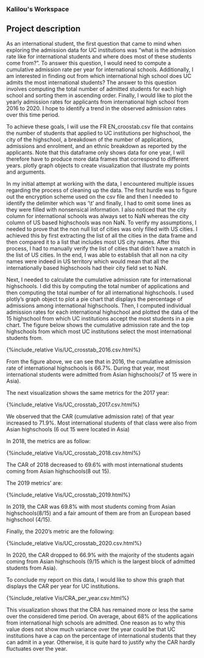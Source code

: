 ### Kalilou's Workspace
## Project description 



As an international student, the first question that came to mind when exploring the admission data for UC institutions was “what is the admission rate like for international students and where does most of these students come from?”. To answer this question, I would need to compute a cumulative admission rate per year for international schools. Additionally, I am interested in finding out from which international high school does UC admits the most international students? The answer to this question involves computing the total number of admitted students for each high school and sorting them in ascending order. Finally, I would like to plot the yearly admission rates for applicants from international high school from 2016 to 2020. I hope to identify a trend in the observed admission rates over this time period.

To achieve these goals, I will use the FR EN_croostab.csv file that contains the number of students that applied to UC institutions per highschool, the city of the highschool, a breakdown of the number of applications, admissions and enrolment, and an ethnic breakdown as reported by the applicants. Note that this dataframe only shows data for one year, I will therefore have to produce more data frames that correspond to different years.  plotly graph objects to create visualization that illustrate my points and arguments.  


In my initial attempt at working with the data, I encountered multiple issues regarding the process of cleaning up the data. The first hurdle was to figure out the encryption scheme used on the csv file and then I needed to identify the delimiter which was ‘\t’ and finally, I had to omit some lines as they were filled with nonsensical information. I also noticed that the city column for international schools was always set to NaN whereas the city column of US based highschools was non NaN. To verify my assumptions, I needed to prove that the non null list of cities was only filled with US cities. I achieved this by first extracting the list of all the cities in the data frame and then compared it to a list that includes most US city names. After this process, I had to manually verify the list of cities that didn’t have a match in the list of US cities. In the end, I was able to establish that all non na city names were indeed in US territory which would mean that all the internationally based highschools had their city field set to NaN. 



Next, I needed to calculate the cumulative admission rate for international highschools. I did this by computing the total number of applications and then computing the total number of for all international highschools. I used plotly’s graph object to plot a pie chart that displays the percentage of admissions among international highschools. Then, I computed individual admission rates for each international highschool and plotted the data of the 15 highschool from which UC institutions accept the most students in a pie chart. The figure below shows the cumulative admission rate and the top highschools from which most UC institutions select the most international students from. 

{%include_relative Vis/UC_crosstab_2016.csv.html%}


From the figure above, we can see that in 2016, the cumulative admission rate of international highschools is 66.7%. During that year, most international students were admitted from Asian highschools(7 of 15 were in Asia).

The next visualization shows the same metrics for the 2017 year:

{%include_relative Vis/UC_crosstab_2017.csv.html%}

We observed that the CAR (cumulative admission rate) of that year increased to 71.9%. Most international students of that class were also from Asian highschools (6 out 15 were located in Asia)

In 2018, the metrics are as follow:

{%include_relative Vis/UC_crosstab_2018.csv.html%}

The CAR of 2018 decreased to 69.6% with most international students coming from Asian highschools(8 out 15).

The 2019 metrics’ are:

{%include_relative Vis/UC_crosstab_2019.html%}

In 2019, the CAR was 69.8% with most students coming from Asian highschools(8/15) and a fair amount of them are from an European based highschool (4/15).

Finally, the 2020’s metric are the following:

{%include_relative Vis/UC_crosstab_2020.csv.html%}

In 2020, the CAR dropped  to 66.9% with the majority of the students again coming from Asian highschools (9/15 which is the largest block of admitted students from Asia).

To conclude my report on this data, I would like to show this graph that displays the CAR per year for UC institutions. 

{%include_relative Vis/CRA_per_year.csv.html%}

This visualization shows that the CRA has remained more or less the same over the considered time period. On average, about 68% of the applications from international high schools are admitted. One reason as to why this value does not show much variance over the year could be that UC institutions have a cap on the percentage of international students that they can admit in a year. Otherwise, it is quite hard to justify why the CAR hardly fluctuates over the year.

